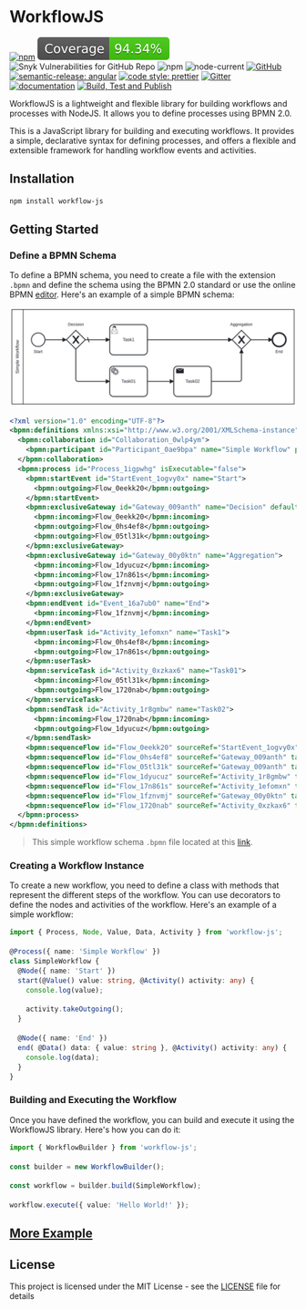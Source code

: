 # WorkflowJS

[![npm](https://img.shields.io/npm/v/workflow-js)](https://www.npmjs.com/package/workflow-js)
[![Coverage](https://raw.githubusercontent.com/vhidvz/workflow-js/master/coverage-badge.svg)](https://htmlpreview.github.io/?https://github.com/vhidvz/workflow-js/blob/master/docs/coverage/lcov-report/index.html)
![Snyk Vulnerabilities for GitHub Repo](https://img.shields.io/snyk/vulnerabilities/github/vhidvz/workflow-js)
![npm](https://img.shields.io/npm/dm/workflow-js)
![node-current](https://img.shields.io/node/v/workflow-js)
[![GitHub](https://img.shields.io/github/license/vhidvz/workflow-js?style=flat)](https://vhidvz.github.io/workflow-js/)
[![semantic-release: angular](https://img.shields.io/badge/semantic--release-nodejs-e10079?logo=semantic-release)](https://github.com/semantic-release/semantic-release)
[![code style: prettier](https://img.shields.io/badge/code_style-prettier-ff69b4.svg)](https://github.com/prettier/prettier)
[![Gitter](https://badges.gitter.im/workflow-js-npm/community.svg)](https://gitter.im/workflow-js-npm/community?utm_source=badge&utm_medium=badge&utm_campaign=pr-badge)
[![documentation](https://img.shields.io/badge/documentation-click_to_read-c27cf4)](https://vhidvz.github.io/workflow-js/)
[![Build, Test and Publish](https://github.com/vhidvz/workflow-js/actions/workflows/npm-ci.yml/badge.svg)](https://github.com/vhidvz/workflow-js/actions/workflows/npm-ci.yml)

WorkflowJS is a lightweight and flexible library for building workflows and processes with NodeJS. It allows you to define processes using BPMN 2.0.

This is a JavaScript library for building and executing workflows. It provides a simple, declarative syntax for defining processes, and offers a flexible and extensible framework for handling workflow events and activities.

## Installation

```sh
npm install workflow-js
```

## Getting Started

### Define a BPMN Schema

To define a BPMN schema, you need to create a file with the extension `.bpmn` and define the schema using the BPMN 2.0 standard or use the online BPMN [editor](https://demo.bpmn.io/new). Here's an example of a simple BPMN schema:

![Simple Workflow](./assets/simple-workflow.svg)

```xml
<?xml version="1.0" encoding="UTF-8"?>
<bpmn:definitions xmlns:xsi="http://www.w3.org/2001/XMLSchema-instance" xmlns:bpmn="http://www.omg.org/spec/BPMN/20100524/MODEL">
  <bpmn:collaboration id="Collaboration_0wlp4ym">
    <bpmn:participant id="Participant_0ae9bpa" name="Simple Workflow" processRef="Process_1igpwhg" />
  </bpmn:collaboration>
  <bpmn:process id="Process_1igpwhg" isExecutable="false">
    <bpmn:startEvent id="StartEvent_1ogvy0x" name="Start">
      <bpmn:outgoing>Flow_0eekk20</bpmn:outgoing>
    </bpmn:startEvent>
    <bpmn:exclusiveGateway id="Gateway_009anth" name="Decision" default="Flow_0hs4ef8">
      <bpmn:incoming>Flow_0eekk20</bpmn:incoming>
      <bpmn:outgoing>Flow_0hs4ef8</bpmn:outgoing>
      <bpmn:outgoing>Flow_05tl31k</bpmn:outgoing>
    </bpmn:exclusiveGateway>
    <bpmn:exclusiveGateway id="Gateway_00y0ktn" name="Aggregation">
      <bpmn:incoming>Flow_1dyucuz</bpmn:incoming>
      <bpmn:incoming>Flow_17n861s</bpmn:incoming>
      <bpmn:outgoing>Flow_1fznvmj</bpmn:outgoing>
    </bpmn:exclusiveGateway>
    <bpmn:endEvent id="Event_16a7ub0" name="End">
      <bpmn:incoming>Flow_1fznvmj</bpmn:incoming>
    </bpmn:endEvent>
    <bpmn:userTask id="Activity_1efomxn" name="Task1">
      <bpmn:incoming>Flow_0hs4ef8</bpmn:incoming>
      <bpmn:outgoing>Flow_17n861s</bpmn:outgoing>
    </bpmn:userTask>
    <bpmn:serviceTask id="Activity_0xzkax6" name="Task01">
      <bpmn:incoming>Flow_05tl31k</bpmn:incoming>
      <bpmn:outgoing>Flow_1720nab</bpmn:outgoing>
    </bpmn:serviceTask>
    <bpmn:sendTask id="Activity_1r8gmbw" name="Task02">
      <bpmn:incoming>Flow_1720nab</bpmn:incoming>
      <bpmn:outgoing>Flow_1dyucuz</bpmn:outgoing>
    </bpmn:sendTask>
    <bpmn:sequenceFlow id="Flow_0eekk20" sourceRef="StartEvent_1ogvy0x" targetRef="Gateway_009anth" />
    <bpmn:sequenceFlow id="Flow_0hs4ef8" sourceRef="Gateway_009anth" targetRef="Activity_1efomxn" />
    <bpmn:sequenceFlow id="Flow_05tl31k" sourceRef="Gateway_009anth" targetRef="Activity_0xzkax6" />
    <bpmn:sequenceFlow id="Flow_1dyucuz" sourceRef="Activity_1r8gmbw" targetRef="Gateway_00y0ktn" />
    <bpmn:sequenceFlow id="Flow_17n861s" sourceRef="Activity_1efomxn" targetRef="Gateway_00y0ktn" />
    <bpmn:sequenceFlow id="Flow_1fznvmj" sourceRef="Gateway_00y0ktn" targetRef="Event_16a7ub0" />
    <bpmn:sequenceFlow id="Flow_1720nab" sourceRef="Activity_0xzkax6" targetRef="Activity_1r8gmbw" />
  </bpmn:process>
</bpmn:definitions>
```

> This simple workflow schema `.bpmn` file located at this [link](./assets/simple-workflow.bpmn).

### Creating a Workflow Instance

To create a new workflow, you need to define a class with methods that represent the different steps of the workflow. You can use decorators to define the nodes and activities of the workflow. Here's an example of a simple workflow:

```ts
import { Process, Node, Value, Data, Activity } from 'workflow-js';

@Process({ name: 'Simple Workflow' })
class SimpleWorkflow {
  @Node({ name: 'Start' })
  start(@Value() value: string, @Activity() activity: any) {
    console.log(value);

    activity.takeOutgoing();
  }

  @Node({ name: 'End' })
  end( @Data() data: { value: string }, @Activity() activity: any) {
    console.log(data);
  }
}
```

### Building and Executing the Workflow

Once you have defined the workflow, you can build and execute it using the WorkflowJS library. Here's how you can do it:

```ts
import { WorkflowBuilder } from 'workflow-js';

const builder = new WorkflowBuilder();

const workflow = builder.build(SimpleWorkflow);

workflow.execute({ value: 'Hello World!' });
```

## [More Example](./example/)

## License

This project is licensed under the MIT License - see the [LICENSE](LICENSE) file for details
